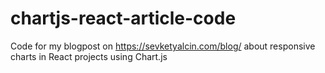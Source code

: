 # chartjs-react-article-code

Code for my blogpost on https://sevketyalcin.com/blog/ about responsive charts in React projects using Chart.js

